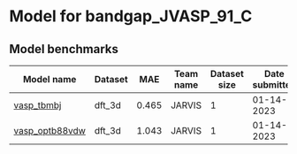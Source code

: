 # Model for bandgap_JVASP_91_C

<h2>Model benchmarks</h2>
<table style="width:100%" id="j_table">
 <thead>
  <tr>
<th>Model name</th>
    <th>Dataset</th>
   <!-- <th>Method</th>-->
    <th>MAE</th>
    <th>Team name</th>
    <th>Dataset size</th>
    <th>Date submitted</th>
    <th>Notes</th>
  </tr>
 </thead>
<!--table_content--><tr><td><a href="https://pubs.acs.org/doi/abs/10.1021/acs.chemmater.9b02166" target="_blank">vasp_tbmbj</a></td><td>dft_3d</td><td>0.465</td><td>JARVIS</td><td>1</td><td>01-14-2023</td><td></td></tr><!--table_content--><tr><td><a href="https://www.nature.com/articles/s41524-020-00440-1" target="_blank">vasp_optb88vdw</a></td><td>dft_3d</td><td>1.043</td><td>JARVIS</td><td>1</td><td>01-14-2023</td><td></td></tr><!--table_content-->
</table>